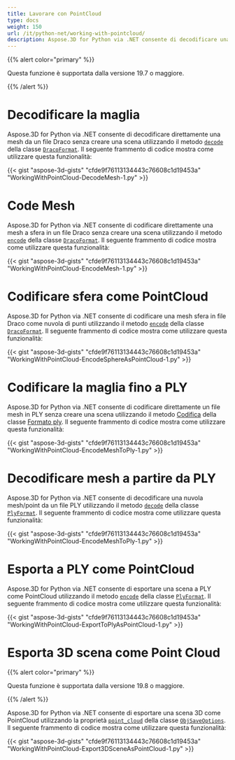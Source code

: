 ```yaml
---
title: Lavorare con PointCloud
type: docs
weight: 150
url: /it/python-net/working-with-pointcloud/
description: Aspose.3D for Python via .NET consente di decodificare una mesh da un file Draco direttamente senza creare una scena utilizzando il metodo Decode della classe DracoFormat.
---
```

{{% alert color="primary" %}} 

Questa funzione è supportata dalla versione 19.7 o maggiore.

{{% /alert %}} 
#  **Decodificare la maglia**
Aspose.3D for Python via .NET consente di decodificare direttamente una mesh da un file Draco senza creare una scena utilizzando il metodo [`decode`](https://reference.aspose.com/python/3d/aspose.threed.formats.dracoformat/decode/methods/1) della classe [`DracoFormat`](https://reference.aspose.com/net/3d/aspose.threed.formats/dracoformat). Il seguente frammento di codice mostra come utilizzare questa funzionalità:



{{< gist "aspose-3d-gists" "cfde9f76113134443c76608c1d19453a" "WorkingWithPointCloud-DecodeMesh-1.py" >}}
#  **Code Mesh**
Aspose.3D for Python via .NET consente di codificare direttamente una mesh a sfera in un file Draco senza creare una scena utilizzando il metodo [`encode`](https://reference.aspose.com/python/3d/aspose.threed.formats.dracoformat/encode/methods/2) della classe [`DracoFormat`](https://reference.aspose.com/net/3d/aspose.threed.formats/dracoformat). Il seguente frammento di codice mostra come utilizzare questa funzionalità:



{{< gist "aspose-3d-gists" "cfde9f76113134443c76608c1d19453a" "WorkingWithPointCloud-EncodeMesh-1.py" >}}
#  **Codificare sfera come PointCloud**
Aspose.3D for Python via .NET consente di codificare una mesh sfera in file Draco come nuvola di punti utilizzando il metodo [`encode`](https://reference.aspose.com/python-net/3d/aspose.threed.formats.dracoformat/encode/methods/2) della classe [`DracoFormat`](https://reference.aspose.com/net/3d/aspose.threed.formats/dracoformat). Il seguente frammento di codice mostra come utilizzare questa funzionalità:



{{< gist "aspose-3d-gists" "cfde9f76113134443c76608c1d19453a" "WorkingWithPointCloud-EncodeSphereAsPointCloud-1.py" >}}
#  **Codificare la maglia fino a PLY**
Aspose.3D for Python via .NET consente di codificare direttamente un file mesh in PLY senza creare una scena utilizzando il metodo [Codifica](https://reference.aspose.com/python-net/3d/aspose.threed.formats.plyformat/encode/methods/1) della classe [Formato ply](https://reference.aspose.com/net/3d/aspose.threed.formats/plyformat). Il seguente frammento di codice mostra come utilizzare questa funzionalità:



{{< gist "aspose-3d-gists" "cfde9f76113134443c76608c1d19453a" "WorkingWithPointCloud-EncodeMeshToPly-1.py" >}}
#  **Decodificare mesh a partire da PLY**
Aspose.3D for Python via .NET consente di decodificare una nuvola mesh/point da un file PLY utilizzando il metodo [`decode`](https://reference.aspose.com/python-net/3d/aspose.threed.formats.plyformat/decode/methods/1) della classe [`PlyFormat`](https://reference.aspose.com/net/3d/aspose.threed.formats/plyformat). Il seguente frammento di codice mostra come utilizzare questa funzionalità:



{{< gist "aspose-3d-gists" "cfde9f76113134443c76608c1d19453a" "WorkingWithPointCloud-EncodeMeshToPly-1.py" >}}
#  **Esporta a PLY come PointCloud**
Aspose.3D for Python via .NET consente di esportare una scena a PLY come PointCloud utilizzando il metodo [`encode`](https://reference.aspose.com/python-net/3d/aspose.threed.formats.plyformat/encode/methods/1) della classe [`PlyFormat`](https://reference.aspose.com/net/3d/aspose.threed.formats/plyformat). Il seguente frammento di codice mostra come utilizzare questa funzionalità:



{{< gist "aspose-3d-gists" "cfde9f76113134443c76608c1d19453a" "WorkingWithPointCloud-ExportToPlyAsPointCloud-1.py" >}}
#  **Esporta 3D scena come Point Cloud**
{{% alert color="primary" %}} 

Questa funzione è supportata dalla versione 19.8 o maggiore.

{{% /alert %}} 

Aspose.3D for Python via .NET consente di esportare una scena 3D come PointCloud utilizzando la proprietà [`point_cloud`](https://reference.aspose.com/python-net/3d/aspose.threed.formats/objsaveoptions/properties/pointcloud) della classe [`ObjSaveOptions`](https://reference.aspose.com/net/3d/aspose.threed.formats/objsaveoptions). Il seguente frammento di codice mostra come utilizzare questa funzionalità:

{{< gist "aspose-3d-gists" "cfde9f76113134443c76608c1d19453a" "WorkingWithPointCloud-Export3DSceneAsPointCloud-1.py" >}}
